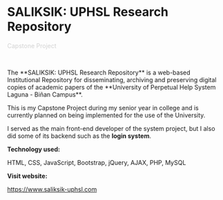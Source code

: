 # <span className="page__title"> SALIKSIK: UPHSL Research Repository</span>

<span style="color: lightgrey">Capstone Project</span>

&nbsp;

<span className="page__content">
The **SALIKSIK: UPHSL Research Repository** is a web-based Institutional Repository for disseminating, archiving and preserving digital copies of academic papers of the **University of Perpetual Help System Laguna - Biñan Campus**.

This is my Capstone Project during my senior year in college and is currently planned on being implemented for the use of the University.

I served as the main front-end developer of the system project, but I also did some of its backend such as the **login system**.

**Technology used:**

HTML, CSS, JavaScript, Bootstrap, jQuery, AJAX, PHP, MySQL

**Visit website:**

<a href="https://www.saliksik-uphsl.com" target="_blank" style="color: white;">https://www.saliksik-uphsl.com</a>

</span>
